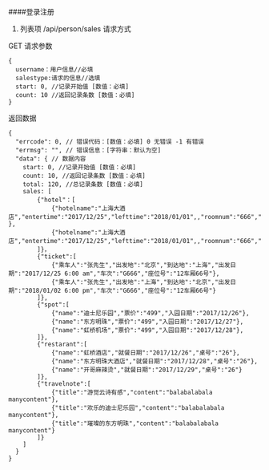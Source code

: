 ####登录注册
 1. 列表项
    /api/person/sales
请求方式

GET
请求参数

    {
      username：用户信息//必填
      salestype:请求的信息//选填
      start: 0, //记录开始值 [数值：必填]
      count: 10 //返回记录条数 [数值：必填]
    }
返回数据

    {
      "errcode": 0, // 错误代码：[数值：必填] 0 无错误 -1 有错误
      "errmsg": "", // 错误信息：[字符串：默认为空]
      "data": { // 数据内容
        start: 0, //记录开始值 [数值：必填]
        count: 10, //返回记录条数 [数值：必填]
        total: 120, //总记录条数 [数值：必填]
        sales: [
            {"hotel"：[
                {"hotelname":"上海大酒店","entertime":"2017/12/25","lefttime":"2018/01/01",,"roomnum":"666","islived":"false" },
                {"hotelname":"上海大酒店","entertime":"2017/12/25","lefttime":"2018/01/01",,"roomnum":"666","islived":"false"}
            ]}，
            {"ticket":[
                {"乘车人":"张先生","出发地":"北京","到达地":"上海","出发日期":"2017/12/25 6:00 am","车次":"G666","座位号":"12车厢66号"},
                {"乘车人":"张先生","出发地":"上海","到达地":"北京","出发日期":"2018/01/02 6:00 pm","车次":"G666","座位号":"12车厢66号"}
            ]},
            {"spot":[
                {"name":"迪士尼乐园","票价":"499","入园日期":"2017/12/26"},
                {"name":"东方明珠","票价":"499","入园日期":"2017/12/27"},
                {"name":"虹桥机场","票价":"499","入园日期":"2017/12/28"},
            ]},
            {"restarant":[
                {"name":"虹桥酒店","就餐日期":"2017/12/26","桌号":"26"},
                {"name":"东方明珠大酒店","就餐日期":"2017/12/28","桌号":"26"},
                {"name":"开哥麻辣烫","就餐日期":"2017/12/29","桌号":"26"}
            ]},
            {"travelnote":[
                {"title":"游觉云诗有感","content":"balabalabala manycontent"},
                {"title":"欢乐的迪士尼乐园","content":"balabalabala manycontent"},
                {"title":"璀璨的东方明珠","content":"balabalabala manycontent"}
            ]}
        ]
      }
    }